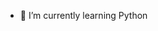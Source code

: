 - 🌱 I’m currently learning Python



<!---
Jedddy/Jedddy is a ✨ special ✨ repository because its `README.md` (this file) appears on your GitHub profile.
You can click the Preview link to take a look at your changes.
--->
